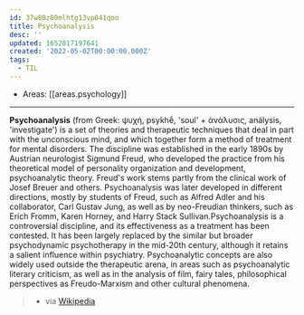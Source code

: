 ```yaml
---
id: 37w80z80mlhtg13vp041qoo
title: Psychoanalysis
desc: ''
updated: 1652817197641
created: '2022-05-02T00:00:00.000Z'
tags:
  - TIL
---
```


- Areas: [[areas.psychology]]

---

**Psychoanalysis** (from Greek: ψυχή, psykhḗ, 'soul' + ἀνάλυσις, análysis, 'investigate') is a set of theories and therapeutic techniques that deal in part with the unconscious mind, and which together form a method of treatment for mental disorders. The discipline was established in the early 1890s by Austrian neurologist Sigmund Freud, who developed the practice from his theoretical model of personality organization and development, psychoanalytic theory. Freud's work stems partly from the clinical work of Josef Breuer and others. Psychoanalysis was later developed in different directions, mostly by students of Freud, such as Alfred Adler and his collaborator, Carl Gustav Jung, as well as by neo-Freudian thinkers, such as Erich Fromm, Karen Horney, and Harry Stack Sullivan.Psychoanalysis is a controversial discipline, and its effectiveness as a treatment has been contested. It has been largely replaced by the similar but broader psychodynamic psychotherapy in the mid-20th century, although it retains a salient influence within psychiatry. Psychoanalytic concepts are also widely used outside the therapeutic arena, in areas such as psychoanalytic literary criticism, as well as in the analysis of film, fairy tales, philosophical perspectives as Freudo-Marxism and other cultural phenomena.

> - via [Wikipedia](https://en.wikipedia.org/wiki/Psychoanalysis)
